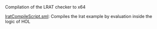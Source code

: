 Compilation of the LRAT checker to x64

[lratCompileScript.sml](lratCompileScript.sml):
Compiles the lrat example by evaluation inside the logic of HOL
